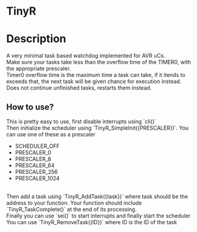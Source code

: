 # TinyR
<h1>Description</h1>
A very minimal task based watchdog implemented for AVR uCs.<br>
Make sure your tasks take less than the overflow time of the TIMER0, with the appropriate prescaler.<br>
Timer0 overflow time is the maximum time a task can take, if it itends to exceeds that, the next task will be given chance for execution instead.<br>
Does not continue unfinished tasks, restarts them instead.<br>
<h2>How to use?</h2>
This is pretty easy to use, first disable interrupts using `cli()`<br>
Then initialize the scheduler using `TinyR_SimpleInit({PRESCALER})`. You can use one of these as
a prescaler
<ul>
<li>SCHEDULER_OFF</li>
<li>PRESCALER_0</li>
<li>PRESCALER_8</li>
<li>PRESCALER_64</li>
<li>PRESCALER_256</li>
<li>PRESCALER_1024</li>
</ul><br>
Then add a task using `TinyR_AddTask({task})` where task should be the address to your function. Your function should include `TinyR_TaskComplete()` at the end of its processing.<br>
Finally you can use `sei()` to start interrupts and finally start the scheduler<br>
You can use `TinyR_RemoveTask({ID})` where ID is the ID of the task<br>
